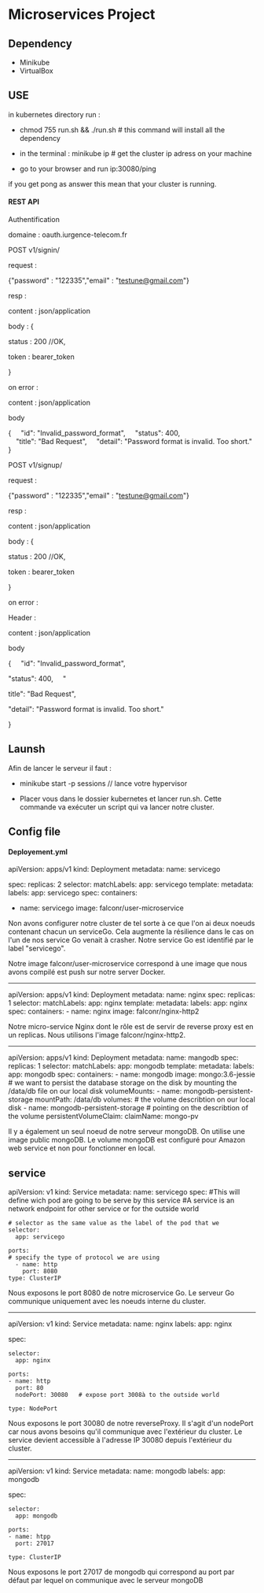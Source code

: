 # Microservices Project



## Dependency 

* Minikube 
* VirtualBox


## USE 
in kubernetes directory 
run : 

- chmod 755 run.sh && ./run.sh # this command will install all the dependency 

- in the terminal : minikube ip  # get the cluster ip adress on your machine 

- go to your browser and run ip:30080/ping

if you get pong as answer this mean that your cluster is running.

#### REST API

Authentification

domaine : oauth.iurgence-telecom.fr

POST v1/signin/

request :

{"password" : "122335","email" : "testune@gmail.com"}

resp :

content : json/application

body : {

status : 200 //OK,

token : bearer_token

}

on error :

content : json/application

body

{
    "id": "Invalid_password_format",
    "status": 400,
    "title": "Bad Request",
    "detail": "Password format is invalid. Too short."
}

POST v1/signup/

request :

{"password" : "122335","email" : "testune@gmail.com"}

resp :

content : json/application

body : {

status : 200 //OK,

token : bearer_token

}

on error :

Header :

content : json/application

body

{     "id": "Invalid_password_format",     

"status": 400,     "

title": "Bad Request",     

"detail": "Password format is invalid. Too short."

}




## Launsh 

Afin de lancer le serveur il faut :

* minikube start -p sessions // lance votre hypervisor 


* Placer vous dans le dossier kubernetes et lancer run.sh. Cette commande va exécuter un script qui va lancer notre cluster. 

## Config file 




#### Deployement.yml 




apiVersion: apps/v1
kind: Deployment
metadata:
    name: servicego

spec:
 replicas: 2
 selector:
  matchLabels:
   app: servicego
 template:
  metadata:
   labels:
    app: servicego
  spec:
   containers:
   - name: servicego
     image: falconr/user-microservice




Non avons configurer notre cluster de tel sorte à ce que l'on ai deux noeuds contenant chacun un serviceGo. Cela augmente la résilience dans le cas on l'un de nos service 
Go venait à crasher. Notre service Go est identifié par le label "servicego".

Notre image falconr/user-microservice correspond à une image que nous avons compilé est push sur notre server Docker.

---

apiVersion: apps/v1
kind: Deployment
metadata:
  name: nginx
spec:
  replicas: 1
  selector:
    matchLabels:
      app: nginx
  template:
      metadata:
        labels:
          app: nginx
      spec:
        containers:
        - name: nginx
          image: falconr/nginx-http2


Notre micro-service Nginx dont le rôle est de servir de reverse proxy est en un replicas. Nous utilisons l'image falconr/nginx-http2. 

---

apiVersion: apps/v1
kind: Deployment
metadata:
 name: mangodb 
spec:
 replicas: 1
 selector:
  matchLabels:
   app: mongodb
 template:
   metadata:
    labels:
     app: mongodb
   spec:
    containers:
    - name: mongodb
      image: mongo:3.6-jessie
     # we want to persist the database storage on the disk by mounting the /data/db file on our local disk 
      volumeMounts:
      - name: mongodb-persistent-storage
        mountPath: /data/db
    volumes: # the volume describtion on our local disk 
    - name: mongodb-persistent-storage
    # pointing on the describtion of the volume 
      persistentVolumeClaim:
         claimName: mongo-pv


Il y a également un seul noeud de notre serveur mongoDB. On utilise une image public mongoDB. Le volume mongoDB est configuré pour Amazon web service et non pour fonctionner en local.  







## service 

apiVersion: v1
kind: Service
metadata:
    name: servicego
spec:
    #This will define wich pod are going to be serve by this service
    #A service is an network endpoint for other service or for the outside world 
    
    # selector as the same value as the label of the pod that we  
    selector:
      app: servicego
      
    ports:
    # specify the type of protocol we are using 
      - name: http
        port: 8080
    type: ClusterIP 


Nous exposons le port 8080 de notre microservice Go. Le serveur Go communique uniquement avec les noeuds interne du cluster. 



--- 

apiVersion: v1
kind: Service
metadata:
    name: nginx
    labels:
      app: nginx


spec:

    selector:
      app: nginx
    
    ports:
    - name: http
      port: 80
      nodePort: 30080   # expose port 3008à to the outside world 

    type: NodePort
    
    
Nous exposons le port 30080 de notre reverseProxy. Il s'agit d'un nodePort car nous avons besoins qu'il communique avec l'extérieur du cluster. Le service devient 
accessible à l'adresse IP 30080 depuis l'extérieur du cluster.  

--- 

apiVersion: v1
kind: Service 
metadata:
    name: mongodb
    labels:
      app: mongodb

spec:

    selector:
      app: mongodb
    
    ports:
    - name: htpp
      port: 27017

    type: ClusterIP

Nous exposons le port 27017 de mongodb qui correspond au port par défaut par lequel on communique avec le serveur mongoDB













